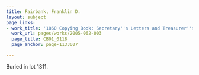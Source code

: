 ```yaml
---
title: Fairbank, Franklin D.
layout: subject
page_links:
- work_title: '1860 Copying Book: Secretary''s Letters and Treasurer''s Letters, 2005.062.003  '
  work_url: pages/works/2005-062-003
  page_title: CB01_0118
  page_anchor: page-1133607

---
```

<p>Buried in lot 1311.</p>